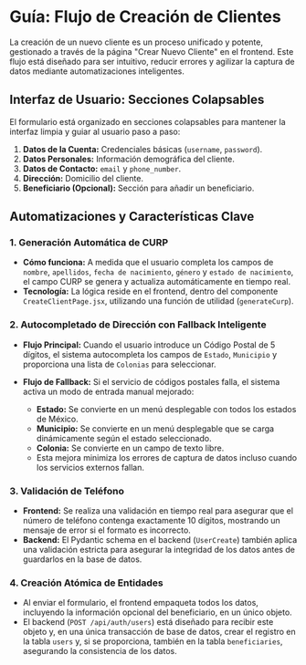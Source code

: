 # Guía: Flujo de Creación de Clientes

La creación de un nuevo cliente es un proceso unificado y potente, gestionado a través de la página "Crear Nuevo Cliente" en el frontend. Este flujo está diseñado para ser intuitivo, reducir errores y agilizar la captura de datos mediante automatizaciones inteligentes.

## Interfaz de Usuario: Secciones Colapsables

El formulario está organizado en secciones colapsables para mantener la interfaz limpia y guiar al usuario paso a paso:

1.  **Datos de la Cuenta:** Credenciales básicas (`username`, `password`).
2.  **Datos Personales:** Información demográfica del cliente.
3.  **Datos de Contacto:** `email` y `phone_number`.
4.  **Dirección:** Domicilio del cliente.
5.  **Beneficiario (Opcional):** Sección para añadir un beneficiario.

## Automatizaciones y Características Clave

### 1. Generación Automática de CURP

-   **Cómo funciona:** A medida que el usuario completa los campos de `nombre`, `apellidos`, `fecha de nacimiento`, `género` y `estado de nacimiento`, el campo CURP se genera y actualiza automáticamente en tiempo real.
-   **Tecnología:** La lógica reside en el frontend, dentro del componente `CreateClientPage.jsx`, utilizando una función de utilidad (`generateCurp`).

### 2. Autocompletado de Dirección con Fallback Inteligente

-   **Flujo Principal:** Cuando el usuario introduce un Código Postal de 5 dígitos, el sistema autocompleta los campos de `Estado`, `Municipio` y proporciona una lista de `Colonias` para seleccionar.

-   **Flujo de Fallback:** Si el servicio de códigos postales falla, el sistema activa un modo de entrada manual mejorado:
    -   **Estado:** Se convierte en un menú desplegable con todos los estados de México.
    -   **Municipio:** Se convierte en un menú desplegable que se carga dinámicamente según el estado seleccionado.
    -   **Colonia:** Se convierte en un campo de texto libre.
    -   Esta mejora minimiza los errores de captura de datos incluso cuando los servicios externos fallan.

### 3. Validación de Teléfono

-   **Frontend:** Se realiza una validación en tiempo real para asegurar que el número de teléfono contenga exactamente 10 dígitos, mostrando un mensaje de error si el formato es incorrecto.
-   **Backend:** El Pydantic schema en el backend (`UserCreate`) también aplica una validación estricta para asegurar la integridad de los datos antes de guardarlos en la base de datos.

### 4. Creación Atómica de Entidades

-   Al enviar el formulario, el frontend empaqueta todos los datos, incluyendo la información opcional del beneficiario, en un único objeto.
-   El backend (`POST /api/auth/users`) está diseñado para recibir este objeto y, en una única transacción de base de datos, crear el registro en la tabla `users` y, si se proporciona, también en la tabla `beneficiaries`, asegurando la consistencia de los datos.
